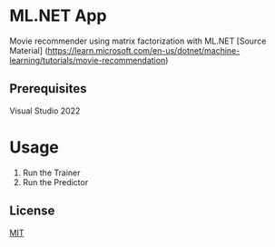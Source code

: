 # ML.NET App

Movie recommender using matrix factorization with ML.NET
[Source Material] (https://learn.microsoft.com/en-us/dotnet/machine-learning/tutorials/movie-recommendation)

## Prerequisites
Visual Studio 2022

# Usage
1) Run the Trainer
2) Run the Predictor

## License
[MIT](https://choosealicense.com/licenses/mit/)
